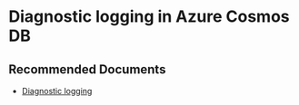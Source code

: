 <properties
	pageTitle="Diagnostics Logs"
	description="Diagnostic logging in Azure Cosmos DB"
	service="microsoft.documentdb"
	resource="databaseAccounts"
	authors="bhushanpchaudhari"
	ms.author="bhushanc"
	selfHelpType="resource"
	supportTopicIds="32681014"
	resourceTags=""
	productPesIds="15585"
	cloudEnvironments="public"
	articleId="cosmosdb-diagnosticslogs"
	displayOrder="261"
	category="Monitoring"
/>

# Diagnostic logging in Azure Cosmos DB

## **Recommended Documents**

* [Diagnostic logging](https://docs.microsoft.com/azure/cosmos-db/logging/)
